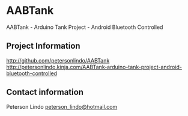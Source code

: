 AABTank
==============
AABTank - Arduino Tank Project - Android Bluetooth Controlled 

Project Information
-------------------
http://github.com/petersonlindo/AABTank
http://petersonlindo.kinja.com/AABTank-arduino-tank-project-android-bluetooth-controlled

Contact information
-------------------
Peterson Lindo
peterson_lindo@hotmail.com
